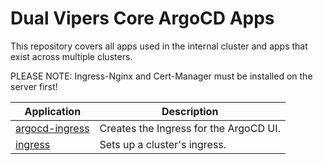 # Dual Vipers Core ArgoCD Apps

This repository covers all apps used in the internal cluster and apps that exist across multiple clusters.

PLEASE NOTE: Ingress-Nginx and Cert-Manager must be installed on the server first!

| Application                       | Description                            |
| --------------------------------- | -------------------------------------- |
| [argocd-ingress](argocd-ingress/) | Creates the Ingress for the ArgoCD UI. |
| [ingress](ingress/)               | Sets up a cluster's ingress.           |
